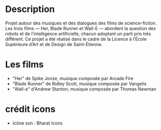 # Description
Projet autour des musiques et des dialogues des films de science-fiction. Les trois films — Her, Blade Runner et Wall-E — abordent la question des robots et de l’intelligence artificielle, chacun adoptant un parti pris très différent. Ce projet a été réalisé dans le cadre de la Licence à l’École Supérieure d’Art et de Design de Saint-Étienne.

# Les films
- "Her" de Spike Jonze, musique composée par Arcade Fire
- "Blade Runner" de Ridley Scott, musique composée par Vangelis
- "Wall-e" d'Andrew Stanton, musique composée par Thomas Newman

# crédit icons
- Icône son : Bharat Icons